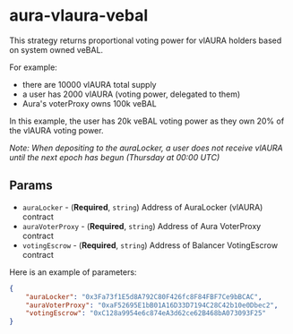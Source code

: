 # aura-vlaura-vebal

This strategy returns proportional voting power for vlAURA holders based on system owned veBAL.

For example:
- there are 10000 vlAURA total supply
- a user has 2000 vlAURA (voting power, delegated to them)
- Aura's voterProxy owns 100k veBAL

In this example, the user has 20k veBAL voting power as they own 20% of the vlAURA voting power.

_Note: When depositing to the auraLocker, a user does not receive vlAURA until the next epoch has begun (Thursday at 00:00 UTC)_

## Params

- `auraLocker` - (**Required**, `string`) Address of AuraLocker (vlAURA) contract
- `auraVoterProxy` - (**Required**, `string`) Address of Aura VoterProxy contract
- `votingEscrow` - (**Required**, `string`) Address of Balancer VotingEscrow contract

Here is an example of parameters:

```json
{
    "auraLocker": "0x3Fa73f1E5d8A792C80F426fc8F84FBF7Ce9bBCAC",
    "auraVoterProxy": "0xaF52695E1bB01A16D33D7194C28C42b10e0Dbec2",
    "votingEscrow": "0xC128a9954e6c874eA3d62ce62B468bA073093F25"
}
```
